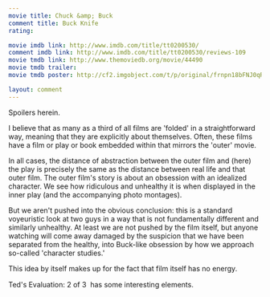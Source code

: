 ```yaml
---
movie title: Chuck &amp; Buck
comment title: Buck Knife
rating: 

movie imdb link: http://www.imdb.com/title/tt0200530/
comment imdb link: http://www.imdb.com/title/tt0200530/reviews-109
movie tmdb link: http://www.themoviedb.org/movie/44490
movie tmdb trailer: 
movie tmdb poster: http://cf2.imgobject.com/t/p/original/frnpn18bFNJ0qRr3RjookZOTgN8.jpg

layout: comment
---
```


Spoilers herein.

I believe that as many as a third of all films are 'folded' in a straightforward way, meaning that they are explicitly about themselves. Often, these films have a film or play or book embedded within that mirrors the 'outer' movie.

In all cases, the distance of abstraction between the outer film and (here) the play is precisely the same as the distance between real life and that outer film. The outer film's story is about an obsession with an idealized character. We see how ridiculous and unhealthy it is when displayed in the inner play (and the accompanying photo montages).

But we aren't pushed into the obvious conclusion: this is a standard voyeuristic look at two guys in a way that is not fundamentally different and similarly unhealthy. At least we are not pushed by the film itself, but anyone watching will come away damaged by the suspicion that we have been separated from the healthy, into Buck-like obsession by how we approach so-called 'character studies.'

This idea by itself makes up for the fact that film itself has no energy.

Ted's Evaluation: 2 of 3  has some interesting elements.